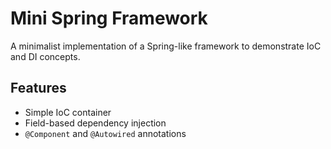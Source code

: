 # Mini Spring Framework

A minimalist implementation of a Spring-like framework to demonstrate IoC and DI concepts.

## Features

- Simple IoC container
- Field-based dependency injection
- `@Component` and `@Autowired` annotations
